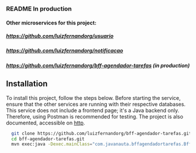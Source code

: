 ### README In production

#### Other microservices for this project:
##### https://github.com/luizfernandorg/usuario
##### https://github.com/luizfernandorg/notificacao
##### https://github.com/luizfernandorg/bff-agendador-tarefas (in production)

## Installation

To install this project, follow the steps below. Before starting the service, ensure that the other services are running with
their respective databases.
This service does not include a frontend page; it's a Java backend only. Therefore, using Postman is recommended for testing.
The project is also documented, accessible on [http](http://localhost:8083/swagger-ui/index.html).

```bash
  git clone https://github.com/luizfernandorg/bff-agendador-tarefas.git
  cd bff-agendador-tarefas.git
  mvn exec:java -Dexec.mainClass="com.javanauta.bffagendadortarefas.BffAgendadorTarefasApplication"
```
